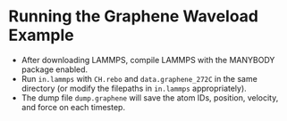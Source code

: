 # Running the Graphene Waveload Example

- After downloading LAMMPS, compile LAMMPS with the MANYBODY package enabled.
- Run `in.lammps` with `CH.rebo` and `data.graphene_272C` in the same directory (or modify the filepaths in `in.lammps` appropriately).
- The dump file `dump.graphene` will save the atom IDs, position, velocity, and force on each timestep.
